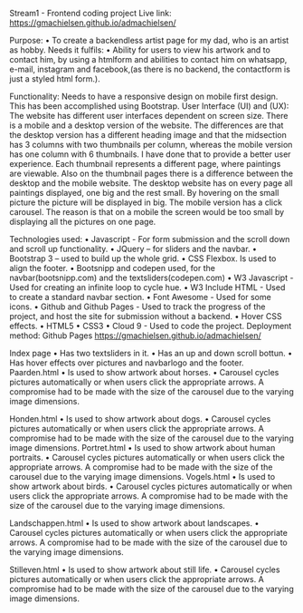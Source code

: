 Stream1 - Frontend coding project Live link: https://gmachielsen.github.io/admachielsen/

Purpose: • To create a backendless artist page for my dad, who is an artist as hobby. Needs it fulfils: • Ability for users to view his artwork and to contact him, by using a htmlform and abilities to contact him on whatsapp, e-mail, instagram and facebook,(as there is no backend, the contactform is just a styled html form.).

Functionality: Needs to have a responsive design on mobile first design. This has been accomplished using Bootstrap. User Interface (UI) and (UX): The website has different user interfaces dependent on screen size. There is a mobile and a desktop version of the website. The differences are that the desktop version has a different heading image and that the midsection has 3 columns with two thumbnails per column, whereas the mobile version has one column with 6 thumbnails. I have done that to provide a better user experience. Each thumbnail represents a different page, where paintings are viewable. Also on the thumbnail pages there is a difference between the desktop and the mobile website. The desktop website has on every page all paintings displayed, one big and the rest small. By hovering on the small picture the picture will be displayed in big. The mobile version has a click carousel. The reason is that on a mobile the screen would be too small by displaying all the pictures on one page.

Technologies used: • Javascript - For form submission and the scroll down and scroll up functionality. • JQuery – for sliders and the navbar. • Bootstrap 3 – used to build up the whole grid. • CSS Flexbox. Is used to align the footer. • Bootsnipp and codepen used, for the navbar(bootsnipp.com) and the textsliders(codepen.com) • W3 Javascript - Used for creating an infinite loop to cycle hue. • W3 Include HTML - Used to create a standard navbar section. • Font Awesome - Used for some icons. • Github and Github Pages - Used to track the progress of the project, and host the site for submission without a backend. • Hover CSS effects. • HTML5 • CSS3 • Cloud 9 - Used to code the project. Deployment method: Github Pages https://gmachielsen.github.io/admachielsen/

Index page • Has two textsliders in it. • Has an up and down scroll bottun.
• Has hover effects over pictures and navbarlogo and the footer. Paarden.html • Is used to show artwork about horses. • Carousel cycles pictures automatically or when users click the appropriate arrows. A compromise had to be made with the size of the carousel due to the varying image dimensions.

Honden.html • Is used to show artwork about dogs. • Carousel cycles pictures automatically or when users click the appropriate arrows. A compromise had to be made with the size of the carousel due to the varying image dimensions. Portret.html • Is used to show artwork about human portraits. • Carousel cycles pictures automatically or when users click the appropriate arrows. A compromise had to be made with the size of the carousel due to the varying image dimensions. Vogels.html • Is used to show artwork about birds. • Carousel cycles pictures automatically or when users click the appropriate arrows. A compromise had to be made with the size of the carousel due to the varying image dimensions.

Landschappen.html • Is used to show artwork about landscapes. • Carousel cycles pictures automatically or when users click the appropriate arrows. A compromise had to be made with the size of the carousel due to the varying image dimensions.

Stilleven.html • Is used to show artwork about still life. • Carousel cycles pictures automatically or when users click the appropriate arrows. A compromise had to be made with the size of the carousel due to the varying image dimensions.
